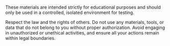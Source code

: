 These materials are intended strictly for educational purposes and should only be used in a controlled, isolated environment for testing.

Respect the law and the rights of others. Do not use any materials, tools, or data that do not belong to you without proper authorization. Avoid engaging in unauthorized or unethical activities, and ensure all your actions remain within legal boundaries.

